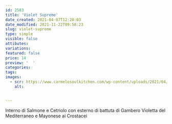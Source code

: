 ```yaml
---
id: 2583
title: 'Violet Supreme'
date_created: 2021-04-07T12:20:03
date_modified: 2021-11-22T09:58:23
slug: violet-supreme
type: simple
visible: false
attibutes: 
variations:
featured: false
price: 14
preview: '  '
categories: 
tags: 
images: 
  - scr: https://www.carmelosoulkitchen.com/wp-content/uploads/2021/04/Violet-Supreme.png
    alt: 


---
```


<p>Interno di Salmone e Cetriolo con esterno di battuta di Gambero Violetta del Mediterraneo e Mayonese ai Crostacei</p>

